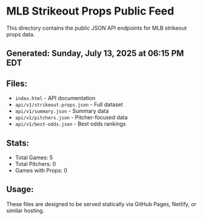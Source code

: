 # MLB Strikeout Props Public Feed

This directory contains the public JSON API endpoints for MLB strikeout props data.

## Generated: Sunday, July 13, 2025 at 06:15 PM EDT

## Files:
- `index.html` - API documentation
- `api/v1/strikeout-props.json` - Full dataset
- `api/v1/summary.json` - Summary data
- `api/v1/pitchers.json` - Pitcher-focused data  
- `api/v1/best-odds.json` - Best odds rankings

## Stats:
- Total Games: 5
- Total Pitchers: 0
- Games with Props: 0

## Usage:
These files are designed to be served statically via GitHub Pages, Netlify, or similar hosting.
